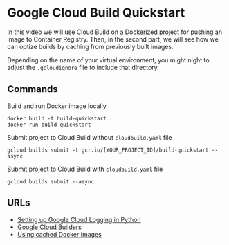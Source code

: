 # Google Cloud Build Quickstart

In this video we will use Cloud Build on a Dockerized project for pushing an image to Container Registry. Then, in the second part, we will see how we can optize builds by caching from previously built images.

Depending on the name of your virtual environment, you might night to adjust the `.gcloudignore` file to include that directory.

## Commands

Build  and run Docker image locally
```shell
docker build -t build-quickstart .
docker run build-quickstart
```

Submit project to Cloud Build without `cloudbuild.yaml` file
```shell
gcloud builds submit -t gcr.io/[YOUR_PROJECT_ID]/build-quickstart --async
```

Submit project to Cloud Build with `cloudbuild.yaml` file
```shell
gcloud builds submit --async
```

## URLs
- [Setting up Google Cloud Logging in Python](https://cloud.google.com/logging/docs/setup/python)
- [Google Cloud Builders](https://cloud.google.com/build/docs/cloud-builders)
- [Using cached Docker Images](https://cloud.google.com/build/docs/optimize-builds/speeding-up-builds#using_a_cached_docker_image)